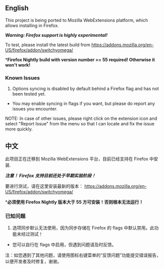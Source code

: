 English
-------

This project is being ported to Mozilla WebExtensions platform, which allows installing in Firefox.

***Warning: Firefox support is highly experimental!***

To test, please install the latest build from https://addons.mozilla.org/en-US/firefox/addon/switchyomega/

***Firefox Nightly build with version number >= 55 required! Otherwise it won't work!**

### Known Issues

1. Options syncing is disabled by default behind a Firefox flag and has not been tested yet.
  * You may enable syncing in flags if you want, but please do report any issues you encounter.

NOTE: In case of other issues, please right click on the extension icon and select "Report Issue" from the menu so that I can locate and fix the issue more quickly.

中文
---

此项目正在迁移到 Mozilla WebExtensions 平台，目前已经支持在 Firefox 中安装.

***注意！ Firefox 支持目前还处于早期实验阶段！***

要进行测试，请在这里安装最新的版本： https://addons.mozilla.org/en-US/firefox/addon/switchyomega/

***必须使用 Firefox Nightly 版本大于 55 方可安装！否则根本无法运行！**

### 已知问题

1. 选项同步默认无法使用，因为同步存储在 Firefox 的 flags 中默认禁用。此功能未经过测试！
  * 您可以自行在 flags 中启用，但遇到问题请及时反馈。

注：如您遇到了其他问题，请使用图标右键菜单的“反馈问题”功能提交错误报告，以便开发者及时修复，谢谢。